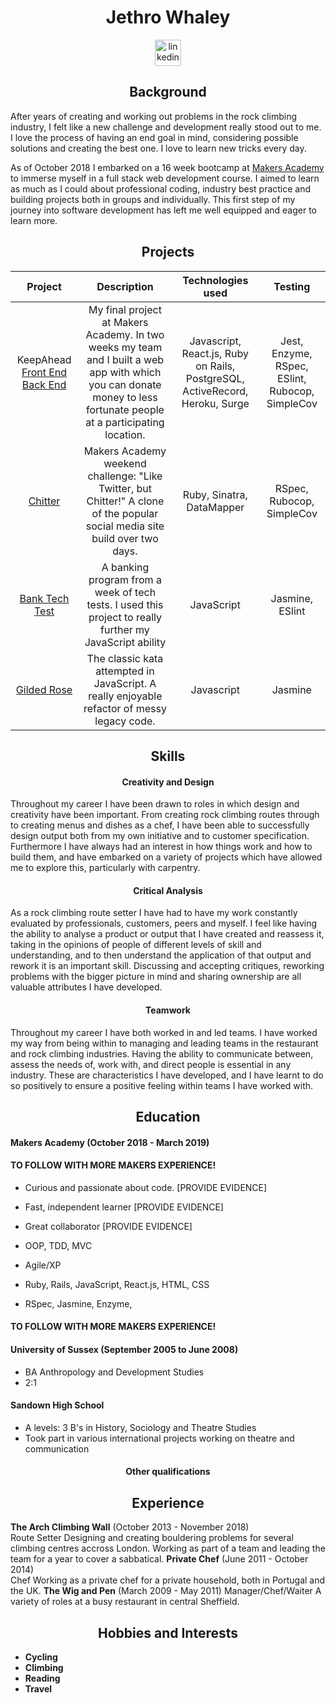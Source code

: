 <h1 align="center">Jethro Whaley</h1>
<p align="center">
<a href="https://www.linkedin.com/in/christopher-ly-83121619/">
<img src="https://www.iconfinder.com/data/icons/free-social-icons/67/linkedin_circle_color-512.png" alt="linkedin" hspace="50" height="42" width="42"></a></p>


## <center>Background</center>


After years of creating and working out problems in the rock climbing industry, I felt like a new challenge and development really stood out to me. I love the process of having an end goal in mind, considering possible solutions and creating the best one. I love to learn new tricks every day.

As of October 2018 I embarked on a 16 week bootcamp at [Makers Academy](https://makers.tech/) to immerse myself in a full stack web development course. I aimed to learn as much as I could about professional coding, industry best practice and building projects both in groups and individually. This first step of my journey into software development has left me well equipped and eager to learn more.

## <center>Projects</center>


|**Project**|**Description**|**Technologies used**|**Testing**|
|:-----:|:-----:|:-----:|:-----:|
|KeepAhead [Front End](https://github.com/jaywayawyaj/KeepAheadReactFrontEnd/) [Back End](https://github.com/jaywayawyaj/KeepAhead_RailsAPI)|My final project at Makers Academy. In two weeks my team and I built a web app with which you can donate money to less fortunate people at a participating location.|Javascript, React.js, Ruby on Rails, PostgreSQL, ActiveRecord, Heroku, Surge|Jest, Enzyme, RSpec, ESlint, Rubocop, SimpleCov|
|  [Chitter](https://github.com/jaywayawyaj/chitter-challenge)|Makers Academy weekend challenge: "Like Twitter, but Chitter!" A clone of the popular social media site build over two days.|Ruby, Sinatra, DataMapper|RSpec, Rubocop, SimpleCov|
|[Bank Tech Test](https://github.com/jaywayawyaj/bank-tech-test)|A banking program from a week of tech tests. I used this project to really further my JavaScript ability|JavaScript|Jasmine, ESlint|
|[Gilded Rose](https://github.com/jaywayawyaj/gilded-rose-js)|The classic kata attempted in JavaScript. A really enjoyable refactor of messy legacy code.|Javascript|Jasmine|



## <center>Skills</center>


#### <center>Creativity and Design</center>


Throughout my career I have been drawn to roles in which design and creativity have been important. From creating rock climbing routes through to creating menus and dishes as a chef, I have been able to successfully design output both from my own initiative and to customer specification. Furthermore I have always had an interest in how things work and how to build them, and have embarked on a variety of projects which have allowed me to explore this, particularly with carpentry.

#### <center>Critical Analysis</center>


As a rock climbing route setter I have had to have my work constantly evaluated by professionals, customers, peers and myself. I feel like having the ability to analyse a product or output that I have created and reassess it, taking in the opinions of people of different levels of skill and understanding, and to then understand the application of that output and rework it is an important skill. Discussing and accepting critiques, reworking problems with the bigger picture in mind and sharing ownership are all valuable attributes I have developed.

#### <center>Teamwork</center>


Throughout my career I have both worked in and led teams. I have worked my way from being within to managing and leading teams in the restaurant and rock climbing industries. Having the ability to communicate between, assess the needs of, work with, and direct people is essential in any industry. These are characteristics I have developed, and I have learnt to do so positively to ensure a positive feeling within teams I have worked with.

## <center>Education</center>


#### Makers Academy (October 2018 - March 2019)

#### TO FOLLOW WITH MORE MAKERS EXPERIENCE!
- Curious and passionate about code. [PROVIDE EVIDENCE]
- Fast, independent learner [PROVIDE EVIDENCE]
- Great collaborator [PROVIDE EVIDENCE]

- OOP, TDD, MVC
- Agile/XP
- Ruby, Rails, JavaScript, React.js, HTML, CSS
- RSpec, Jasmine, Enzyme,
#### TO FOLLOW WITH MORE MAKERS EXPERIENCE!

#### University of Sussex (September 2005 to June 2008)

- BA Anthropology and Development Studies
- 2:1

#### Sandown High School

- A levels: 3 B's in History, Sociology and Theatre Studies
- Took part in various international projects working on theatre and communication

#### <center>Other qualifications</center>


## <center>Experience</center>


**The Arch Climbing Wall** (October 2013 - November 2018)    
Route Setter
Designing and creating bouldering problems for several climbing centres accross London. Working as part of a team and leading the team for a year to cover a sabbatical.
**Private Chef** (June 2011 - October 2014)   
Chef
Working as a private chef for a private household, both in Portugal and the UK.
**The Wig and Pen** (March 2009 - May 2011)
Manager/Chef/Waiter
A variety of roles at a busy restaurant in central Sheffield.

## <center>Hobbies and Interests</center>


- **Cycling**
- **Climbing**
- **Reading**
- **Travel**
